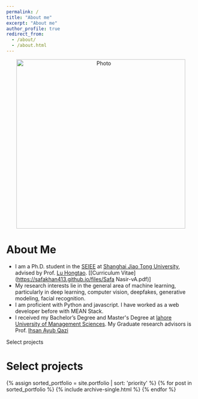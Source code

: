 ```yaml
---
permalink: /
title: "About me"
excerpt: "About me"
author_profile: true
redirect_from: 
  - /about/
  - /about.html
---
```




<p align="center">
  <img src="https://safakhan413.github.io/images/safa.jpg?raw=true" alt="Photo" style="width: 450px;"/> 
</p>

# About Me
* I am a Ph.D. student in the [SEIEE](http://english.seiee.sjtu.edu.cn/) at [Shanghai Jiao Tong University](http://en.sjtu.edu.cn/), advised by Prof. [Lu Hongtao](http://www.cs.sjtu.edu.cn/en/PeopleDetail.aspx?id=156). [[Curriculum Vitae](https://safakhan413.github.io/files/Safa Nasir-vA.pdf)] 
* My research interests lie in the general area of machine learning, particularly in deep learning, computer vision, deepfakes, generative modeling, facial recognition.
* I am proficient with Python and javascript. I have worked as a web developer before with MEAN Stack.
* I received my Bachelor’s Degree and Master's Degree at [lahore University of Management Sciences](https://lums.edu.pk/). My Graduate research advisors is Prof. [Ihsan Ayub Qazi](https://web.lums.edu.pk/~ihsan/)

Select projects

Select projects
======

{% assign sorted_portfolio = site.portfolio | sort: 'priority' %}
{% for post in sorted_portfolio %}
  {% include archive-single.html %}
{% endfor %}
